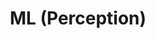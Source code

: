 ---
title: ML (Perception)
tag: Co-op
description: Developed and accelerated computer vision systems deployed to edge devices.
img: Media/job_panels/InvisionPanel.png
external_url: https://invision.ai/wp-content/uploads/2021/04/InVision-Website-Home-Video-4-5-21.mp4
---